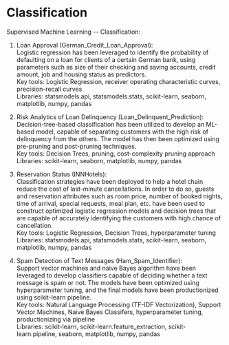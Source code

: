 # Classification
Supervised Machine Learning -- Classification:

1) Loan Approval (German_Credit_Loan_Approval): <br>
Logistic regression has been leveraged to identify the probability of defaulting on a loan for clients of a certain German bank,
using parameters such as size of their checking and saving accounts, credit amount, job and housing status as predictors. <br>
Key tools: Logistic Regression, receiver operating characteristic curves, precision-recall curves <br>
Libraries: statsmodels.api, statsmodels.stats, scikit-learn, seaborn, matplotlib, numpy, pandas

2) Risk Analytics of Loan Delinquency (Loan_Delinquent_Prediction): <br>
Decision-tree-based classification has been utilized to develop an ML-based model, capable of separating customers with the 
high risk of delinquency from the others. The model has then been optimized using pre-pruning and post-pruning techniques. <br>
Key tools: Decision Trees, pruning, cost-complexity pruning approach <br>
Libraries: scikit-learn, seaborn, matplotlib, numpy, pandas

3) Reservation Status (INNHotels): <br>
Classification strategies have been deployed to help a hotel chain reduce the cost of last-minute cancellations. In order to do
so, guests and reservation attributes such as room price, number of booked nights, time of arrival, special requests, meal plan,
etc. have been used to construct optimized logistic regression models and decision trees that are capable of accurately 
identifying the customers with high chance of cancellation. <br>
Key tools: Logistic Regression, Decision Trees, hyperparameter tuning <br>
Libraries: statsmodels.api, statsmodels.stats, scikit-learn, seaborn, matplotlib, numpy, pandas

4) Spam Detection of Text Messages (Ham_Spam_Identifier): <br>
Support vector machines and naive Bayes algorithm have been leveraged to develop classifiers capable of deciding whether
a text message is spam or not. The models have been optimized using hyperparameter tuning, and the final models
have been productionized using scikit-learn pipeline. <br>
Key tools: Natural Language Processing (TF-IDF Vectorization), Support Vector Machines, Naive Bayes Classifers, 
           hyperparameter tuning, productionizing via pipeline  <br>
Libraries: scikit-learn, scikit-learn.feature_extraction, scikit-learn.pipeline, seaborn, matplotlib, numpy, pandas


